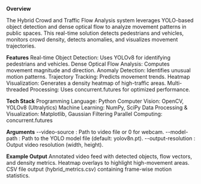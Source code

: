 **Overview**

The Hybrid Crowd and Traffic Flow Analysis system leverages YOLO-based object detection and dense optical flow to analyze movement patterns in public spaces. This real-time solution detects pedestrians and vehicles, monitors crowd density, detects anomalies, and visualizes movement trajectories.

**Features**
Real-time Object Detection: Uses YOLOv8 for identifying pedestrians and vehicles.
Dense Optical Flow Analysis: Computes movement magnitude and direction.
Anomaly Detection: Identifies unusual motion patterns.
Trajectory Tracking: Predicts movement trends.
Heatmap Visualization: Generates a density heatmap of high-traffic areas.
Multi-threaded Processing: Uses concurrent.futures for optimized performance.

**Tech Stack**
Programming Language: Python
Computer Vision: OpenCV, YOLOv8 (Ultralytics)
Machine Learning: NumPy, SciPy
Data Processing & Visualization: Matplotlib, Gaussian Filtering
Parallel Computing: concurrent.futures

**Arguments**
--video-source : Path to video file or 0 for webcam.
--model-path : Path to the YOLO model file (default: yolov8n.pt).
--output-resolution : Output video resolution (width, height).

**Example Output**
Annotated video feed with detected objects, flow vectors, and density metrics.
Heatmap overlays to highlight high-movement areas.
CSV file output (hybrid_metrics.csv) containing frame-wise motion statistics.
